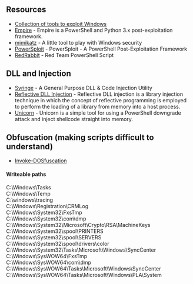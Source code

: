 ## Resources


- [Collection of tools to exploit Windows](https://github.com/Hack-with-Github/Windows)
- [Empire](https://github.com/BC-SECURITY/Empire) - Empire is a PowerShell and Python 3.x post-exploitation framework.
- [mimikatz](https://github.com/gentilkiwi/mimikatz) - A little tool to play with Windows security 
- [PowerSploit](https://github.com/byt3bl33d3r/PowerSploit) - PowerSploit - A PowerShell Post-Exploitation Framework 
- [RedRabbit](https://github.com/securethelogs/RedRabbit) - Red Team PowerShell Script 

## DLL and Injection
- [Syringe](https://github.com/rsmusllp/syringe) - A General Purpose DLL & Code Injection Utility
- [Reflective DLL Injection](https://github.com/rsmusllp/ReflectiveDLLInjection) - Reflective DLL injection is a library injection technique in which the concept of reflective programming is employed to perform the loading of a library from memory into a host process.
- [Unicorn](https://github.com/trustedsec/unicorn) - Unicorn is a simple tool for using a PowerShell downgrade attack and inject shellcode straight into memory.


## Obfuscation (making scripts difficult to understand)
- [Invoke-DOSfuscation](https://github.com/danielbohannon/Invoke-DOSfuscation)



#### Writeable paths<br >
C:\Windows\Tasks  
C:\Windows\Temp  
C:\windows\tracing  
C:\Windows\Registration\CRMLog  
C:\Windows\System32\FxsTmp  
C:\Windows\System32\com\dmp  
C:\Windows\System32\Microsoft\Crypto\RSA\MachineKeys  
C:\Windows\System32\spool\PRINTERS  
C:\Windows\System32\spool\SERVERS  
C:\Windows\System32\spool\drivers\color  
C:\Windows\System32\Tasks\Microsoft\Windows\SyncCenter  
C:\Windows\SysWOW64\FxsTmp  
C:\Windows\SysWOW64\com\dmp  
C:\Windows\SysWOW64\Tasks\Microsoft\Windows\SyncCenter  
C:\Windows\SysWOW64\Tasks\Microsoft\Windows\PLA\System  
